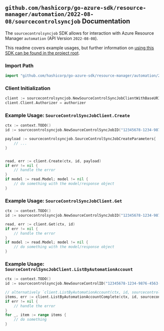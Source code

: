 
## `github.com/hashicorp/go-azure-sdk/resource-manager/automation/2022-08-08/sourcecontrolsyncjob` Documentation

The `sourcecontrolsyncjob` SDK allows for interaction with Azure Resource Manager `automation` (API Version `2022-08-08`).

This readme covers example usages, but further information on [using this SDK can be found in the project root](https://github.com/hashicorp/go-azure-sdk/tree/main/docs).

### Import Path

```go
import "github.com/hashicorp/go-azure-sdk/resource-manager/automation/2022-08-08/sourcecontrolsyncjob"
```


### Client Initialization

```go
client := sourcecontrolsyncjob.NewSourceControlSyncJobClientWithBaseURI("https://management.azure.com")
client.Client.Authorizer = authorizer
```


### Example Usage: `SourceControlSyncJobClient.Create`

```go
ctx := context.TODO()
id := sourcecontrolsyncjob.NewSourceControlSyncJobID("12345678-1234-9876-4563-123456789012", "example-resource-group", "automationAccountName", "sourceControlName", "sourceControlSyncJobId")

payload := sourcecontrolsyncjob.SourceControlSyncJobCreateParameters{
	// ...
}


read, err := client.Create(ctx, id, payload)
if err != nil {
	// handle the error
}
if model := read.Model; model != nil {
	// do something with the model/response object
}
```


### Example Usage: `SourceControlSyncJobClient.Get`

```go
ctx := context.TODO()
id := sourcecontrolsyncjob.NewSourceControlSyncJobID("12345678-1234-9876-4563-123456789012", "example-resource-group", "automationAccountName", "sourceControlName", "sourceControlSyncJobId")

read, err := client.Get(ctx, id)
if err != nil {
	// handle the error
}
if model := read.Model; model != nil {
	// do something with the model/response object
}
```


### Example Usage: `SourceControlSyncJobClient.ListByAutomationAccount`

```go
ctx := context.TODO()
id := sourcecontrolsyncjob.NewSourceControlID("12345678-1234-9876-4563-123456789012", "example-resource-group", "automationAccountName", "sourceControlName")

// alternatively `client.ListByAutomationAccount(ctx, id, sourcecontrolsyncjob.DefaultListByAutomationAccountOperationOptions())` can be used to do batched pagination
items, err := client.ListByAutomationAccountComplete(ctx, id, sourcecontrolsyncjob.DefaultListByAutomationAccountOperationOptions())
if err != nil {
	// handle the error
}
for _, item := range items {
	// do something
}
```
